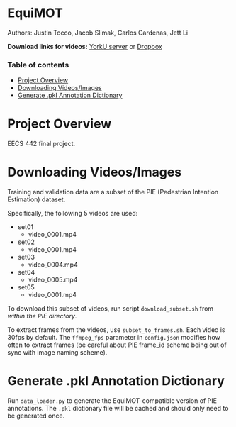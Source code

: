 # EquiMOT

Authors: Justin Tocco, Jacob Slimak, Carlos Cardenas, Jett Li

**Download links for videos:** [YorkU server](http://data.nvision2.eecs.yorku.ca/PIE_dataset/PIE_clips/) or [Dropbox](https://www.dropbox.com/sh/1th9hjcrce8sof1/AADKIF9itB7KmRvgH4iQxvCpa?dl=0)

### Table of contents
* [Project Overview](#overview)
* [Downloading Videos/Images](#download)
* [Generate .pkl Annotation Dictionary](#generate)

<a name="overview"></a>
# Project Overview
EECS 442 final project.

<a name="download"></a>
# Downloading Videos/Images
Training and validation data are a subset of the PIE (Pedestrian Intention Estimation) dataset.

Specifically, the following 5 videos are used:

* set01
  * video_0001.mp4
* set02
  * video_0001.mp4
* set03
  * video_0004.mp4
* set04
  * video_0005.mp4
* set05
  * video_0001.mp4

To download this subset of videos, run script `download_subset.sh` from _within the PIE directory_.

To extract frames from the videos, use `subset_to_frames.sh`. Each video is 30fps by default. The `ffmpeg_fps` parameter in `config.json` modifies how often to extract frames (be careful about PIE frame_id scheme being out of sync with image naming scheme).

<a name="generate"></a>
# Generate .pkl Annotation Dictionary
Run `data_loader.py` to generate the EquiMOT-compatible version of PIE annotations. The `.pkl` dictionary file will be cached and should only need to be generated once.
